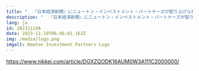```yaml
---
title: "  『日本経済新聞』にニュートン・インベストメント・パートナーズが取り上げられました– 日本株、24年課題は「倍率」　 PBR1倍割れの気づき"
description: "  『日本経済新聞』にニュートン・インベストメント・パートナーズが取り上げられました– 日本株、24年課題は「倍率」　 PBR1倍割れの気づき"
lang: ja
id: 20231119A
date: 2023-11-19T06:46:01.163Z
img: /media/logo.png
imgalt: Newton Investment Partners Logo
---
```

<https://www.nikkei.com/article/DGXZQODK16AUM0W3A111C2000000/>[](<日本株、24年課題は「倍率」　 PBR1倍割れの気づき：日本経済新聞 https://www.nikkei.com/article/DGXZQODK16AUM0W3A111C2000000/>)